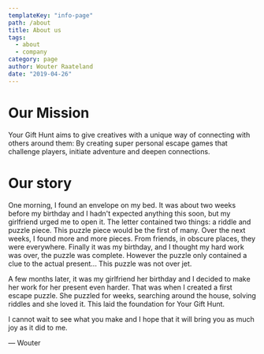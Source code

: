 ```yaml
---
templateKey: "info-page"
path: /about
title: About us
tags:
  - about
  - company
category: page
author: Wouter Raateland
date: "2019-04-26"
---
```


# Our Mission

Your Gift Hunt aims to give creatives with a unique way of connecting with others around them: By creating super personal escape games that challenge players, initiate adventure and deepen connections.

# Our story

One morning, I found an envelope on my bed. It was about two weeks before my birthday and I hadn't expected anything this soon, but my girlfriend urged me to open it. The letter contained two things: a riddle and puzzle piece. This puzzle piece would be the first of many. Over the next weeks, I found more and more pieces. From friends, in obscure places, they were everywhere. Finally it was my birthday, and I thought my hard work was over, the puzzle was complete. However the puzzle only contained a clue to the actual present... This puzzle was not over jet.

A few months later, it was my girlfriend her birthday and I decided to make her work for her present even harder. That was when I created a first escape puzzle. She puzzled for weeks, searching around the house, solving riddles and she loved it. This laid the foundation for Your Gift Hunt.

I cannot wait to see what you make and I hope that it will bring you as much joy as it did to me.

— Wouter
